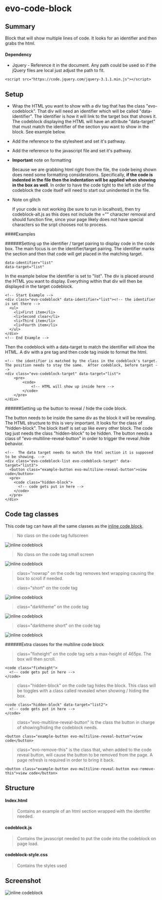 # evo-code-block

## Summary

Block that will show multiple lines of code. It looks for an identifier and then grabs the html.  

#### Dependency
* Jquery - Reference it in the document.  Any path could be used so if the jQuery files are local just adjust the path to fit.
````shell
<script src="https://code.jquery.com/jquery-3.1.1.min.js"></script>
````

## Setup 

* Wrap the HTML you want to show with a div tag that has the class "evo-codeblock".  That div will need an identifier which will be called "data-identifier".  The identifier is how it will link to the target box that shows it.  The codeblock displaying the HTML will have an attribute "data-target" that must match the identifier of the section you want to show in the block. See example below.

* Add the reference to the stylesheet and set it's pathway.

* Add the reference to the javascript file and set it's pathway.

* **Important** note on formatting

    Because we are grabbing html right from the file, the code being shown does need some formatting considerations.  Specifically, **if the code is indented in the file then the indentation will be applied when showing in the box as well**.  In order to have the code tight to the left side of the codeblock the code itself will need to start out unindented in the file.
    
* Note on glitch
    
    If your code is not working (be sure to run in localhost), then try codeblock-alt.js as this does not include the ="" character removal and should function fine, since your page likely does not have special characters so the sript chooses not to process.

####Examples

######Setting up the identifier / target pairing to display code in the code box.
The main focus is on the identifier/target pairing.  The identifier marks the section and then that code will get placed in the matching target.

````shell
data-identifier="list"
data-target="list"
````

In the example below the identifier is set to "list".  The div is placed around the HTML you want to display.  Everything within that div will then be displayed in the target codeblock. 
````shell
<!-- Start Example -->
<div class="evo-codeblock" data-identifier="list"><!-- the identifier is set there -->
  <ul>
    <li>First item</li>
    <li>Second clear</li>
    <li>Third item</li>
    <li>Fourth item</li>
  </ul>
</div>
<!-- End Example -->
````
Then the codeblock with a data-target to match the identifier will show the HTML.  A div with a pre tag and then code tag inside to format the html.

````shell
<!-- the identifier is matched by the class in the codeblock's target.  The position needs to stay the same.  After codeblock, before target -->
<div class="evo-codeblock-target" data-target="list">
    <pre>
        <code>
            <!-- HTML will show up inside here -->  
        </code>
    </pre>
</div>
````

######Setting up the button to reveal / hide the code block.

The button needs to be inside the same div as the block it will be revealing.  The HTML structure to this is very important. It looks for the class of "hidden-block".  The block itself is set up like every other block.  The code tag just needs the class "hidden-block" to be hidden.  The button needs a class of "evo-multiline-reveal-button" in order to trigger the reveal /hide behavior.

````shell
<!--  The data target needs to match the html section it is supposed to be showing. -->
<div class="evo-codeblock-list evo-codeblock-target" data-target="list3">
  <button class="example-button evo-multiline-reveal-button">view code</button>
  <pre>
    <code class="hidden-block">
      <!-- code gets put in here -->
    </code>
  </pre>
</div>
````


## Code tag classes
This code tag can have all the same classes as the [inline code block](https://github.com/labelle/evo-code-inline).

>No class on the code tag fullscreen

![inline codeblock](./img/multilinecodeblock.png "inline codeblock")

>No class on the code tag small screen

![inline codeblock](./img/smallscreenmultiline.png "inline codeblock")


>class="nowrap" on the code tag removes text wrapping causing the box to scroll if needed.


>class="short" on the code tag

![inline codeblock](./img/shortclassonmultiline.png "inline codeblock")

>class="darktheme" on the code tag

![inline codeblock](./img/multilinedarktheme.png "inline codeblock")

>class="darktheme short" on the code tag

![inline codeblock](./img/darkthemeshortmultiline.png "inline codeblock")

######Extra classes for the multiline code block

>class="fixheight" on the code tag sets a max-height of 465px.  The box will then scroll.
````shell
<code class="fixheight">
  <!-- code gets put in here -->
</code>
````
>class="hidden-block" on the code tag hides the block.  This class will be toggles with a class called revealed when showing / hiding the box.
````shell
<code class="hidden-block" data-target="list2">
  <!-- code gets put in here -->
</code>
````
>class="evo-multiline-reveal-button" is the class the button in charge of showing/hiding the codeblock needs.
````shell
<button class="example-button evo-multiline-reveal-button">view code</button>
````
>class="evo-remove-this" is the class that, when added to the code reveal button, will cause the button to be removed from the page.  A page refresh is required in order to bring it back. 
````shell
<button class="example-button evo-multiline-reveal-button evo-remove-this">view code</button>
````
## Structure

#### Index.html
> Contains an example of an html section wrapped with the identifer needed.

#### codeblock.js
> Contains the javascript needed to put the code into the codeblock on page load.

#### codeblock-style.css
> Contains the styles used

## Screenshot

![inline codeblock](./img/multilinecodeblock.png "inline codeblock")
